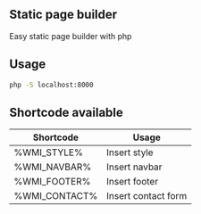 ## Static page builder
Easy static page builder with php

## Usage
```bash
php -S localhost:8000
```

## Shortcode available
|Shortcode     | Usage |
|--------------|---------------|
| %WMI_STYLE% | Insert style
| %WMI_NAVBAR% | Insert navbar |
| %WMI_FOOTER% | Insert footer |
| %WMI_CONTACT% | Insert contact form |

